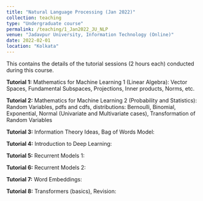 ```yaml
---
title: "Natural Language Processing (Jan 2022)"
collection: teaching
type: "Undergraduate course"
permalink: /teaching/1_Jan2022_JU_NLP
venue: "Jadavpur University, Information Technology (Online)"
date: 2022-02-01
location: "Kolkata"
---
```


This contains the details of the tutorial sessions (2 hours each) conducted during this course. 

**Tutorial 1:** Mathematics for Machine Learning 1 (Linear Algebra): Vector Spaces, Fundamental Subspaces, Projections, Inner products, Norms, etc.  

**Tutorial 2:** Mathematics for Machine Learning 2 (Probability and Statistics): Random Variables, pdfs and cdfs, distributions: Bernoulli, Binomial, Exponential, Normal (Univariate and Multivariate cases), Transformation of Random Variables

**Tutorial 3:** Information Theory Ideas, Bag of Words Model:  

**Tutorial 4:** Introduction to Deep Learning:

**Tutorial 5:** Recurrent Models 1: 

**Tutorial 6:** Recurrent Models 2: 

**Tutorial 7:** Word Embeddings:

**Tutorial 8:** Transformers (basics), Revision:
